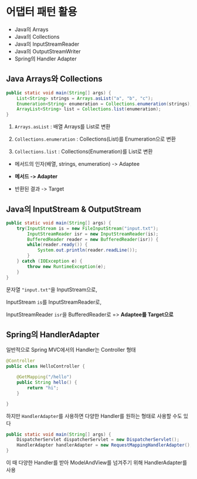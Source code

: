 # 어댑터 패턴 활용

- Java의 Arrays
- Java의 Collections
- Java의 InputStreamReader
- Java의 OutputStreamWriter
- Spring의 Handler Adapter



## Java Arrays와 Collections

```java
public static void main(String[] args) {
    List<String> strings = Arrays.asList("a", "b", "c");
    Enumeration<String> enumeration = Collections.enumeration(strings);
    ArrayList<String> list = Collections.list(enumeration);
}
```

1. `Arrays.asList` : 배열 Arrays를 List로 변환

2. `Collections.enumeration` : Collections(List)를 Enumeration으로 변환

3. `Collections.list` : Collections(Enumeration)를 List로 변환



- 메서드의 인자(배열, strings, enumeration) -> Adaptee

- **메서드 -> Adapter**

- 반환된 결과 -> Target



## Java의 InputStream & OutputStream

```java
public static void main(String[] args) {
    try(InputStream is = new FileInputStream("input.txt");
        InputStreamReader isr = new InputStreamReader(is);
        BufferedReader reader = new BufferedReader(isr)) {
        while(reader.ready()) {
            System.out.println(reader.readLine());
        }
    } catch (IOException e) {
        throw new RuntimeException(e);
    }
}
```

문자열 `"input.txt"`을 InputStream으로,

InputStream `is`를 InputStreamReader로,

InputStreamReader `isr`을 BufferedReader로 => **Adaptee를 Target으로**



## Spring의 HandlerAdapter

일반적으로 Spring MVC에서의 Handler는 Controller 형태

```java
@Controller
public class HelloController {

    @GetMapping("/hello")
    public String hello() {
        return "hi";
    }

}
```

하지만 `HandlerAdapter`를 사용하면 다양한 Handler를 원하는 형태로 사용할 수도 있다

```java
public static void main(String[] args) {
    DispatcherServlet dispatcherServlet = new DispatcherServlet();
    HandlerAdapter handlerAdapter = new RequestMappingHandlerAdapter();
}
```

이 때 다양한 Handler를 받아 ModelAndView를 넘겨주기 위해 HandlerAdapter를 사용
